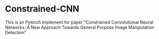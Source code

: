 # Constrained-CNN

 This is an Pytorch implement for paper "Constrained Convolutional Neural Networks: A New Approach Towards General Purpose Image Manipulation Detection"

